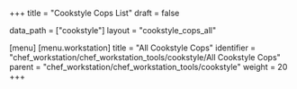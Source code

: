 +++
title = "Cookstyle Cops List"
draft = false

data_path = ["cookstyle"]
layout = "cookstyle_cops_all"

[menu]
  [menu.workstation]
    title = "All Cookstyle Cops"
    identifier = "chef_workstation/chef_workstation_tools/cookstyle/All Cookstyle Cops"
    parent = "chef_workstation/chef_workstation_tools/cookstyle"
    weight = 20
+++

<!-- The contents of this page are automatically generated from data files in the docs-chef-io/data/workstation/cookstyle directory in the chef/chef-workstation repository. -->
